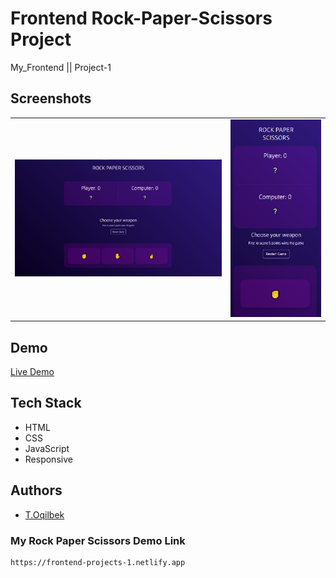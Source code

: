 # Frontend Rock-Paper-Scissors Project
My_Frontend || Project-1

## Screenshots
<table>
    <tr>
        <td>
            <img src="./img/img1.jpg" alt="Frontend-Projects">
        </td>
        <td>
            <img src="./img/img2.jpg" alt="Frontend-Projects">
        </td>
    </tr>
</table>

## Demo

[Live Demo](https://frontend-projects-1.netlify.app)

## Tech Stack

- HTML
- CSS
- JavaScript
- Responsive

## Authors

- [T.Oqilbek](https://www.github.com/tolqinov-o)

### My Rock Paper Scissors Demo Link

```
https://frontend-projects-1.netlify.app
```